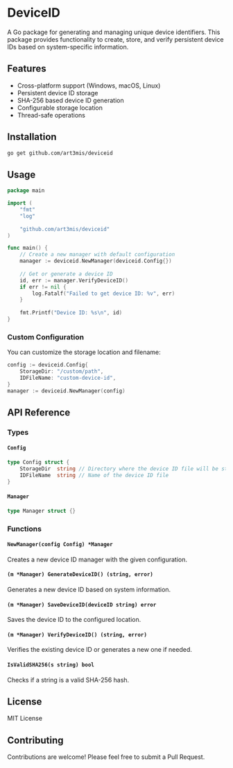 # DeviceID

A Go package for generating and managing unique device identifiers. This package provides functionality to create, store, and verify persistent device IDs based on system-specific information.

## Features

- Cross-platform support (Windows, macOS, Linux)
- Persistent device ID storage
- SHA-256 based device ID generation
- Configurable storage location
- Thread-safe operations

## Installation

```bash
go get github.com/art3mis/deviceid
```

## Usage

```go
package main

import (
    "fmt"
    "log"
    
    "github.com/art3mis/deviceid"
)

func main() {
    // Create a new manager with default configuration
    manager := deviceid.NewManager(deviceid.Config{})
    
    // Get or generate a device ID
    id, err := manager.VerifyDeviceID()
    if err != nil {
        log.Fatalf("Failed to get device ID: %v", err)
    }
    
    fmt.Printf("Device ID: %s\n", id)
}
```

### Custom Configuration

You can customize the storage location and filename:

```go
config := deviceid.Config{
    StorageDir: "/custom/path",
    IDFileName: "custom-device-id",
}
manager := deviceid.NewManager(config)
```

## API Reference

### Types

#### `Config`
```go
type Config struct {
    StorageDir  string // Directory where the device ID file will be stored
    IDFileName  string // Name of the device ID file
}
```

#### `Manager`
```go
type Manager struct {}
```

### Functions

#### `NewManager(config Config) *Manager`
Creates a new device ID manager with the given configuration.

#### `(m *Manager) GenerateDeviceID() (string, error)`
Generates a new device ID based on system information.

#### `(m *Manager) SaveDeviceID(deviceID string) error`
Saves the device ID to the configured location.

#### `(m *Manager) VerifyDeviceID() (string, error)`
Verifies the existing device ID or generates a new one if needed.

#### `IsValidSHA256(s string) bool`
Checks if a string is a valid SHA-256 hash.

## License

MIT License

## Contributing

Contributions are welcome! Please feel free to submit a Pull Request.